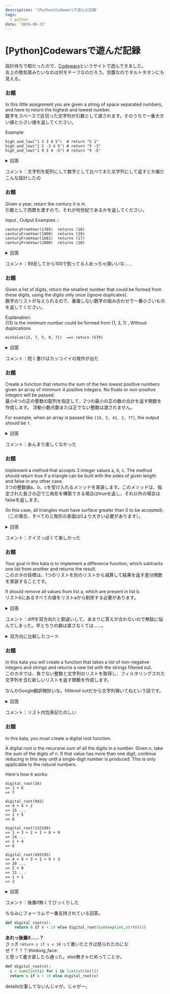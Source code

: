 ```yaml
---
description: '[Python]Codewarsで遊んだ記録'
tags:
  - python
date: '2019-08-23'
---
```

# [Python]Codewarsで遊んだ記録
  
設計待ちで暇だったので、[Codewars](https://www.codewars.com)というサイトで遊んできました。  
左上の換気扇みたいなのは何モチーフなのだろう。空腹なのでタルトタタンにも見える。  
  
### お題  
In this little assignment you are given a string of space separated numbers, and have to return the highest and lowest number.  
数字をスペースで区切った文字列が引数として渡されます。そのうちで一番大きい値と小さい値を返してください。  
  
Example:  
  
```
high_and_low("1 2 3 4 5")  # return "5 1"
high_and_low("1 2 -3 4 5") # return "5 -3"
high_and_low("1 9 3 4 -5") # return "9 -5"
```  
  
<details><summary>回答</summary>  
  
```python
def high_and_low(numbers):
  list = [int(i) for i in numbers.split(" ")]
  return str(max(list)) + " " + str(min(list))
```  
</details>  
  
コメント：文字列を配列にして数字として比べてまた文字列にして返すとか誰だこんな設計したの  
  
### お題  
Given a year, return the century it is in.  
引数として西暦を渡すので、それが何世紀であるかを返してください。  
  
Input , Output Examples ::  
  
```
centuryFromYear(1705)  returns (18)
centuryFromYear(1900)  returns (19)
centuryFromYear(1601)  returns (17)
centuryFromYear(2000)  returns (20)
```  
  
<details><summary>回答</summary>  
  
```python
def century(year):
    century = year // 100
    if ( year % 100 != 0 ): century += 1
    return century
```  
</details>  
  
コメント：99足してから100で割ってる人めっちゃ頭いいな……  
  
### お題  
Given a list of digits, return the smallest number that could be formed from these digits, using the digits only once (ignore duplicates).  
数字のリストが与えられるので、重複しない数字の組み合わせで一番小さいものを返してください。  
  
Explanation:  
(13) is the minimum number could be formed from {1, 3, 1} , Without duplications  
  
```
minValue({5, 7, 5, 9, 7})  ==> return (579)
```  
  
<details><summary>回答</summary>  
  
```python
def min_value(digits):
  ret = sorted(list(set(digits)))
  return int("".join([str(i) for i in ret]))
```  
</details>  
  
コメント：短く書けばカッコイイの発作が出た  
  
### お題  
Create a function that returns the sum of the two lowest positive numbers given an array of minimum 4 positive integers. No floats or non-positive integers will be passed.  
最小4つの正の整数の配列を指定して、2つの最小の正の数の合計を返す関数を作成します。 浮動小数点数または正でない整数は渡されません。  
  
For example, when an array is passed like `[19, 5, 42, 2, 77]`, the output should be `7`.  
  
<details><summary>回答</summary>  
  
```python
def sum_two_smallest_numbers(numbers):
    return sum(sorted(numbers)[0:2])
```  
</details>  
  
コメント：あんまり楽しくなかった  
  
### お題  
Implement a method that accepts 3 integer values a, b, c. The method should return true if a triangle can be built with the sides of given length and false in any other case.  
3つの整数値a、b、cを受け入れるメソッドを実装します。このメソッドは、指定された長さの辺で三角形を構築できる場合はtrueを返し、それ以外の場合はfalseを返します。  
  
(In this case, all triangles must have surface greater than 0 to be accepted).  
（この場合、すべての三角形の表面は0より大きい必要があります）。  
  
<details><summary>回答</summary>  
  
```python
def is_triangle(a, b, c):
  sum = a + b;
  diff = max([a,b]) - min([a,b])
  return diff < c < sum
```  
  
#### 解説

斜辺CがA+Bより長い場合、∠ABの値が180°になってしまい、三角形として成立しない。  
斜辺CがAとBの差より短い場合、∠ABの値が0°になってしまい、こちらも三角形として成立しない。  

</details>  
  
コメント：クイズっぽくて楽しかった  
  
### お題  
Your goal in this kata is to implement a difference function, which subtracts one list from another and returns the result.  
このカタの目標は、1つのリストを別のリストから減算して結果を返す差分関数を実装することです。  
  
It should remove all values from list a, which are present in list b.  
リストbにあるすべての値をリストaから削除する必要があります。  
  
<details><summary>回答</summary>  
  
```python
def array_diff(a, b):
    return [i for i in a if i not in b]
```  
</details>  
  
コメント：diffを双方向だと勘違いして、あまりに答えが合わないので無駄に悩んでしまった。早とちりの癖は直さなくては……。  
  
<details><summary>双方向に比較したコード</summary>  
  
```python
def array_diff(a, b):
	c = [i for i in a if i not in b]
	return c.extend([i for i in b if i not in a])
```  
</details>  
  
### お題  
In this kata you will create a function that takes a list of non-negative integers and strings and returns a new list with the strings filtered out.  
このカタでは、負でない整数と文字列のリストを取得し、フィルタリングされた文字列を含む新しいリストを返す関数を作成します。  
  
なんかGoogle翻訳微妙いな。filltered outだから文字列弾いてねという話です。  
  
<details><summary>回答</summary>  
  
```python
def filter_list(l):
  return [i for i in l if type(i) == int]
```  
</details>  
  
コメント：リスト内包表記たのしい  
  
### お題  
In this kata, you must create a digital root function.  
  
A digital root is the recursive sum of all the digits in a number. Given n, take the sum of the digits of n. If that value has more than one digit, continue reducing in this way until a single-digit number is produced. This is only applicable to the natural numbers.  
  
Here's how it works:  
  
```
digital_root(16)
=> 1 + 6
=> 7

digital_root(942)
=> 9 + 4 + 2
=> 15 ...
=> 1 + 5
=> 6

digital_root(132189)
=> 1 + 3 + 2 + 1 + 8 + 9
=> 24 ...
=> 2 + 4
=> 6

digital_root(493193)
=> 4 + 9 + 3 + 1 + 9 + 3
=> 29 ...
=> 2 + 9
=> 11 ...
=> 1 + 1
=> 2
```  
  
<details><summary>回答</summary>  
  
```python
def digital_root(n):
  s = sum([int(i) for i in list(str(n))])
  if s < 10: return s
  return digital_root(s)
```  
</details>  
  
コメント：後置if無くてびっくりした  
  
ちなみにフォーラムで一番支持されている回答。  
  
```python
def digital_root(n):
    return n if n < 10 else digital_root(sum(map(int,str(n))))
```  
  
**あれっ後置if……？**  
さっき `return s if s < 10` って書いたときは怒られたのになぜ？？？？:thinking_face:  
と思って書き直したら通った。else無きゃだめってことか。  
  
```python
def digital_root(n):
  s = sum([int(i) for i in list(str(n))])
  return s if s < 10 else digital_root(s)
```  
  
details仕事してないんじゃが。じゃがー。  
